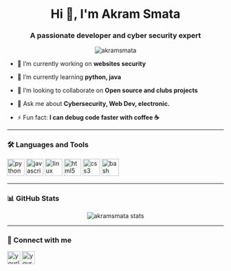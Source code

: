 <h1 align="center">Hi 👋, I'm Akram Smata</h1>
<h3 align="center">A passionate developer and cyber security expert</h3>

<p align="center">
  <img src="https://komarev.com/ghpvc/?username=akramsmata&label=Profile%20views&color=0e75b6&style=flat" alt="akramsmata" />
</p>

- 🔭 I’m currently working on **websites security**

- 🌱 I’m currently learning **python, java**

- 👯 I’m looking to collaborate on **Open source and clubs projects**

- 💬 Ask me about **Cybersecurity, Web Dev, electronic.**

- ⚡ Fun fact: **I can debug code faster with coffee ☕**

---

### 🛠️ Languages and Tools

<p align="left">
  <img src="https://cdn.jsdelivr.net/gh/devicons/devicon/icons/python/python-original.svg" alt="python" width="40" height="40"/>
  <img src="https://cdn.jsdelivr.net/gh/devicons/devicon/icons/javascript/javascript-original.svg" alt="javascript" width="40" height="40"/>
  <img src="https://cdn.jsdelivr.net/gh/devicons/devicon/icons/linux/linux-original.svg" alt="linux" width="40" height="40"/>
  <img src="https://cdn.jsdelivr.net/gh/devicons/devicon/icons/html5/html5-original.svg" alt="html5" width="40" height="40"/>
  <img src="https://cdn.jsdelivr.net/gh/devicons/devicon/icons/css3/css3-original.svg" alt="css3" width="40" height="40"/>
  <img src="https://cdn.jsdelivr.net/gh/devicons/devicon/icons/bash/bash-original.svg" alt="bash" width="40" height="40"/>
</p>

---

### 📊 GitHub Stats

<p align="center">
  <img src="https://github-readme-stats.vercel.app/api?username=akramsmata&show_icons=true&theme=radical" alt="akramsmata stats" />
</p>

---

### 🔗 Connect with me

<p align="left">
  <a href="https://www.linkedin.com/in/akram-smata-b20a15226/" target="blank"><img align="center" src="https://cdn.jsdelivr.net/gh/devicons/devicon/icons/linkedin/linkedin-original.svg" alt="yourlinkedin" height="30" width="30" /></a>
  <a href="https://twitter.com/akramsmata" target="blank"><img align="center" src="https://cdn.jsdelivr.net/gh/devicons/devicon/icons/twitter/twitter-original.svg" alt="yourtwitter" height="30" width="30" /></a>
</p>
